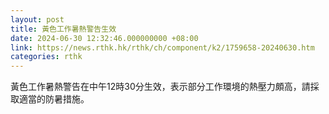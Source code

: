 ```yaml
---
layout: post
title: 黃色工作暑熱警告生效
date: 2024-06-30 12:32:46.000000000 +08:00
link: https://news.rthk.hk/rthk/ch/component/k2/1759658-20240630.htm
categories: rthk
---
```


黃色工作暑熱警告在中午12時30分生效，表示部分工作環境的熱壓力頗高，請採取適當的防暑措施。
